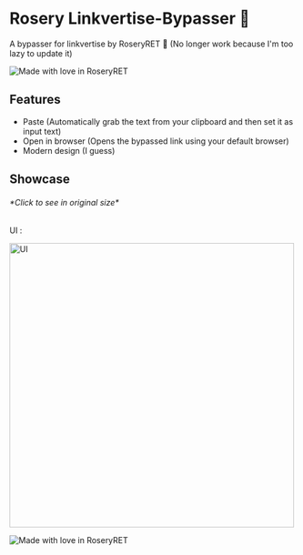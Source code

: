 # Rosery Linkvertise-Bypasser 🌹

A bypasser for linkvertise by RoseryRET 🌹 (No longer work because I'm too lazy to update it)

![Made with love in RoseryRET](https://madewithlove.now.sh/jp?heart=true&colorA=%23515151&colorB=%23de4353&template=for-the-badge&text=RoseryRET)

## Features
* Paste (Automatically grab the text from your clipboard and then set it as input text)
* Open in browser (Opens the bypassed link using your default browser)
* Modern design (I guess)

## Showcase
###### \*Click to see in original size\*

UI :

[<img width="500" src="https://too.lewd.se/dc9f08afd12c_XmbdJrIT4i.png" alt="UI">](https://too.lewd.se/dc9f08afd12c_XmbdJrIT4i.png)

![Made with love in RoseryRET](https://madewithlove.now.sh/jp?heart=true&colorA=%23ffffff&colorB=%23de4353&template=social&text=RoseryRET)
